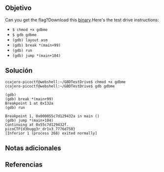 ## Objetivo
Can you get the flag?Download this [binary](https://artifacts.picoctf.net/c/87/gdbme).Here's the test drive instructions:

- `$ chmod +x gdbme`
- `$ gdb gdbme`
- `(gdb) layout asm`
- `(gdb) break *(main+99)`
- `(gdb) run`
- `(gdb) jump *(main+104)`
## Solución

	ccajero-picoctf@webshell:~/GBDTestDrive$ chmod +x gdbme 
	ccajero-picoctf@webshell:~/GBDTestDrive$ gdb gdbme
	
	(gdb) 
	(gdb) break *(main+99)
	Breakpoint 1 at 0x132a
	(gdb) run
	
	Breakpoint 1, 0x000055c7d129432a in main ()
	(gdb) jump *(main+104)
	Continuing at 0x55c7d129432f.
	picoCTF{d3bugg3r_dr1v3_7776d758}
	[Inferior 1 (process 268) exited normally]

## Notas adicionales

## Referencias
